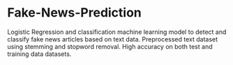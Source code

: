 # Fake-News-Prediction
Logistic Regression and classification machine learning model to detect and classify fake news articles based on text data. Preprocessed text dataset using stemming and stopword removal. High accuracy on both test and training data datasets. 
